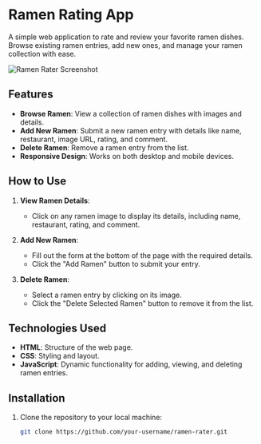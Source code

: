# Ramen Rating App

A simple web application to rate and review your favorite ramen dishes. Browse existing ramen entries, add new ones, and manage your ramen collection with ease.

![Ramen Rater Screenshot](https://i.pinimg.com/474x/f5/49/a9/f549a95fe58b99799a45eba41c42f82c.jpg)

## Features

- **Browse Ramen**: View a collection of ramen dishes with images and details.
- **Add New Ramen**: Submit a new ramen entry with details like name, restaurant, image URL, rating, and comment.
- **Delete Ramen**: Remove a ramen entry from the list.
- **Responsive Design**: Works on both desktop and mobile devices.

## How to Use

1. **View Ramen Details**:
   - Click on any ramen image to display its details, including name, restaurant, rating, and comment.

2. **Add New Ramen**:
   - Fill out the form at the bottom of the page with the required details.
   - Click the "Add Ramen" button to submit your entry.

3. **Delete Ramen**:
   - Select a ramen entry by clicking on its image.
   - Click the "Delete Selected Ramen" button to remove it from the list.

## Technologies Used

- **HTML**: Structure of the web page.
- **CSS**: Styling and layout.
- **JavaScript**: Dynamic functionality for adding, viewing, and deleting ramen entries.

## Installation

1. Clone the repository to your local machine:
   ```bash
   git clone https://github.com/your-username/ramen-rater.git

